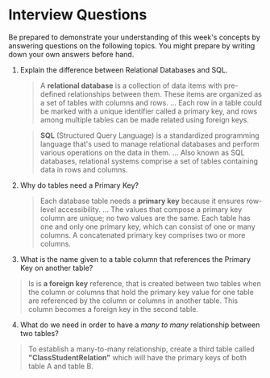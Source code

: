 # Interview Questions

Be prepared to demonstrate your understanding of this week's concepts by answering questions on the following topics. You might prepare by writing down your own answers before hand.

1. Explain the difference between Relational Databases and SQL.
   > A **relational database** is a collection of data items with pre-defined relationships between them. These items are organized as a set of tables with columns and rows. ... Each row in a table could be marked with a unique identifier called a primary key, and rows among multiple tables can be made related using foreign keys.

   > **SQL** (Structured Query Language) is a standardized programming language that's used to manage relational databases and perform various operations on the data in them. ... Also known as SQL databases, relational systems comprise a set of tables containing data in rows and columns.   
2. Why do tables need a Primary Key?
   >  Each database table needs a **primary key** because it ensures row-level accessibility. ... The values that compose a primary key column are unique; no two values are the same. Each table has one and only one primary key, which can consist of one or many columns. A concatenated primary key comprises two or more columns.
3. What is the name given to a table column that references the Primary Key on another table?

> Is is **a foreign key** reference, that is created between two tables when the column or columns that hold the primary key value for one table are referenced by the column or columns in another table. This column becomes a foreign key in the second table.

4. What do we need in order to have a _many to many_ relationship between two tables?

> To establish a many-to-many relationship, create a third table called **"ClassStudentRelation"** which will have the primary keys of both table A and table B.
